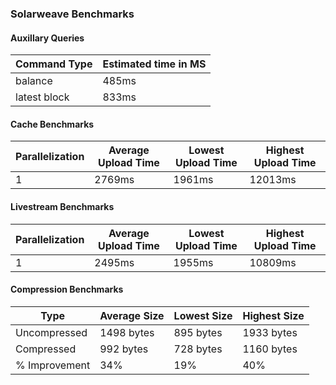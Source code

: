 ### Solarweave Benchmarks

#### Auxillary Queries

Command Type | Estimated time in MS
--- | ---
balance | 485ms
latest block | 833ms

#### Cache Benchmarks

Parallelization | Average Upload Time | Lowest Upload Time | Highest Upload Time
--- | --- | --- | ---
1 | 2769ms | 1961ms | 12013ms

#### Livestream Benchmarks

Parallelization | Average Upload Time | Lowest Upload Time | Highest Upload Time
--- | --- | --- | ---
1 | 2495ms | 1955ms | 10809ms


#### Compression Benchmarks

Type | Average Size | Lowest Size | Highest Size
--- | --- | --- | ---
Uncompressed | 1498 bytes | 895 bytes | 1933 bytes
Compressed | 992 bytes | 728 bytes | 1160 bytes
% Improvement | 34% | 19% | 40%